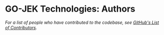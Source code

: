 # GO-JEK Technologies: Authors

_For a list of people who have contributed to the codebase, 
see [GitHub's List of Contributors](https://github.com/gojek/gojek/contributors)._
